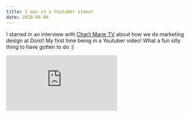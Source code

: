 ```yaml
---
title: I was in a Youtuber video!
date: 2020-08-08
---
```


I starred in an interview with [Charli Marie TV](https://www.youtube.com/user/charlimarieTV) about how we do marketing design at Doist! My first time being in a Youtuber video! What a fun silly thing to have gotten to do :)

<iframe src="https://www.youtube.com/embed/I2sKEeSNjSk" frameborder="0" allow="accelerometer; autoplay; encrypted-media; gyroscope; picture-in-picture" allowfullscreen></iframe>
